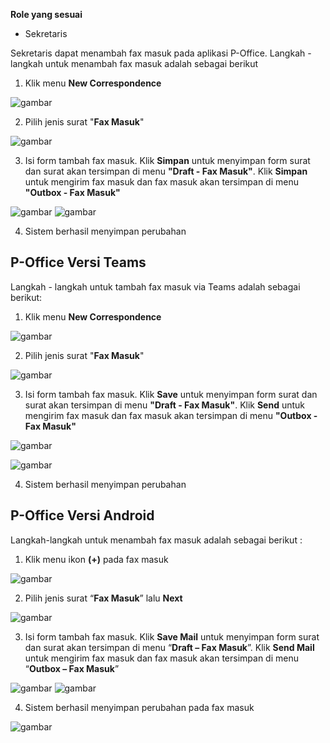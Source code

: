 **Role yang sesuai**

- Sekretaris

Sekretaris dapat menambah fax masuk pada aplikasi P-Office. Langkah - langkah untuk menambah fax masuk adalah sebagai berikut

1. Klik menu **New Correspondence**

![gambar](FaxMasuk/FM_Web/FM_1.jpg)

2. Pilih jenis surat "**Fax Masuk**"

![gambar](FaxMasuk/FM_Web/FM_2.jpg)

3. Isi form tambah fax masuk. Klik **Simpan** untuk menyimpan form surat dan surat akan tersimpan di menu **"Draft - Fax Masuk"**. Klik **Simpan** untuk mengirim fax masuk dan fax masuk akan tersimpan di menu **"Outbox - Fax Masuk"**

![gambar](FaxMasuk/FM_Web/FM_3.jpg) ![gambar](FaxMasuk/FM_Web/FM_4.jpg) 

4. Sistem berhasil menyimpan perubahan 

## **P-Office Versi Teams**

Langkah - langkah untuk tambah fax masuk via Teams adalah sebagai berikut:

1. Klik menu **New Correspondence**

![gambar](FaxMasuk/FM_Teams/FM02.png)

2. Pilih jenis surat "**Fax Masuk**"

![gambar](FaxMasuk/FM_Teams/FM03.png)

3. Isi form tambah fax masuk. Klik **Save** untuk menyimpan form surat dan surat akan tersimpan di menu **"Draft - Fax Masuk"**. Klik **Send** untuk mengirim fax masuk dan fax masuk akan tersimpan di menu **"Outbox - Fax Masuk"**

![gambar](FaxMasuk/FM_Teams/FM04.png)

![gambar](FaxMasuk/FM_Teams/FM05.png)

4. Sistem berhasil menyimpan perubahan


## **P-Office Versi Android**

Langkah-langkah untuk menambah fax masuk adalah sebagai berikut :

1. Klik menu ikon **(+)** pada fax masuk

![gambar](Faxmasuk/FM_Android/TambahFM/A01.jpg)

2. Pilih jenis surat “**Fax Masuk**” lalu **Next**

![gambar](Faxmasuk/FM_Android/TambahFM/A02.jpg)

3. Isi form tambah fax masuk. Klik **Save Mail** untuk menyimpan form surat dan surat akan tersimpan di menu “**Draft – Fax Masuk**”. Klik **Send Mail** untuk mengirim fax masuk dan fax masuk akan tersimpan di menu “**Outbox – Fax Masuk**”

![gambar](Faxmasuk/FM_Android/TambahFM/A03.jpg) ![gambar](Faxmasuk/FM_Android/TambahFM/A04.jpg)

4. Sistem berhasil menyimpan perubahan pada fax masuk

![gambar](Faxmasuk/FM_Android/TambahFM/A05.jpg)
